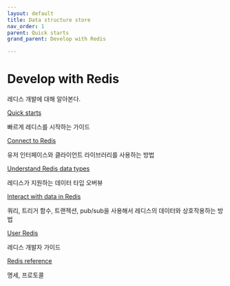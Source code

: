 ```yaml
---
layout: default
title: Data structure store
nav_order: 1
parent: Quick starts
grand_parent: Develop with Redis

---
```


# Develop with Redis

레디스 개발에 대해 알아본다.

[Quick starts]()

빠르게 레디스를 시작하는 가이드

[Connect to Redis]( )

유저 인터페이스와 클라이언트 라이브러리를 사용하는 방법

[Understand Redis data types]()

레디스가 지원하는 데이터 타입 오버뷰

[Interact with data in Redis]()

쿼리, 트리거 함수, 트랜젝션, pub/sub을 사용해서 레디스의 데이터와 상호작용하는 방법

[User Redis]()

레디스 개발자 가이드

[Redis reference]()

명세, 프로토콜